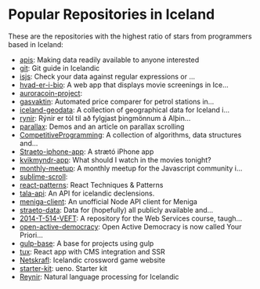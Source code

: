 # Popular Repositories in Iceland

These are the repositories with the highest ratio of stars from programmers based in Iceland:

- [apis](https://github.com/apis-is/apis): Making data readily available to anyone interested
- [git](https://github.com/gaui/git): Git guide in Icelandic
- [isjs](https://github.com/rthor/isjs): Check your data against regular expressions or ...
- [hvad-er-i-bio](https://github.com/hugihlynsson/hvad-er-i-bio): A web app that displays movie screenings in Ice...
- [auroracoin-project](https://github.com/baldurodinsson/auroracoin-project): 
- [gasvaktin](https://github.com/gasvaktin/gasvaktin): Automated price comparer for petrol stations in...
- [iceland-geodata](https://github.com/baldurh/iceland-geodata): A collection of geographical data for Iceland i...
- [rynir](https://github.com/BjarniRunar/rynir): Rýnir er tól til að fylgjast þingmönnum á Alþin...
- [parallax](https://github.com/Form5/parallax): Demos and an article on parallax scrolling
- [CompetitiveProgramming](https://github.com/SuprDewd/CompetitiveProgramming): A collection of algorithms, data structures and...
- [Straeto-iphone-app](https://github.com/addi/Straeto-iphone-app): A strætó iPhone app
- [kvikmyndr-app](https://github.com/birkir/kvikmyndr-app): What should I watch in the movies tonight?
- [monthly-meetup](https://github.com/jsis/monthly-meetup): A monthly meetup for the Javascript community i...
- [sublime-scroll](https://github.com/demux/sublime-scroll): 
- [react-patterns](https://github.com/vasanthk/react-patterns): React Techniques & Patterns 
- [tala-api](https://github.com/davidblurton/tala-api): An API for icelandic declensions.
- [meniga-client](https://github.com/krummi/meniga-client):  An unofficial Node API client for Meniga
- [straeto-data](https://github.com/gudmundur/straeto-data): Data for (hopefully) all publicly available and...
- [2014-T-514-VEFT](https://github.com/reykjavik-university/2014-T-514-VEFT): A repository for the Web Services course, taugh...
- [open-active-democracy](https://github.com/rbjarnason/open-active-democracy): Open Active Democracy is now called Your Priori...
- [gulp-base](https://github.com/aranja/gulp-base): A base for projects using gulp
- [tux](https://github.com/aranja/tux): React app with CMS integration and SSR
- [Netskrafl](https://github.com/vthorsteinsson/Netskrafl): Icelandic crossword game website
- [starter-kit](https://github.com/ueno-llc/starter-kit): ueno. Starter kit
- [Reynir](https://github.com/vthorsteinsson/Reynir): Natural language processing for Icelandic
